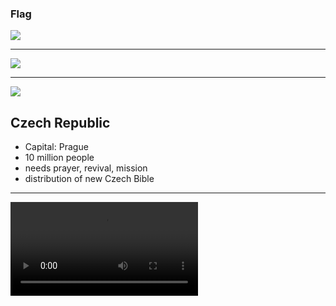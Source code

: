 ### Flag

![](https://upload.wikimedia.org/wikipedia/commons/c/cb/Flag_of_the_Czech_Republic.svg)

---

![](https://upload.wikimedia.org/wikipedia/commons/thumb/3/31/EU-Czech_Republic.svg/1284px-EU-Czech_Republic.svg.png)

---

![](https://res.cloudinary.com/kiekies/image/upload/v1655056501/prayer/gbbot3gj5r1gwgvouf9u.jpg)

## Czech Republic

- Capital: Prague
- 10 million people
- needs prayer, revival, mission
- distribution of new Czech Bible

---

![](https://f000.backblazeb2.com/file/ccw-prayer/czech-republic.mp4)
